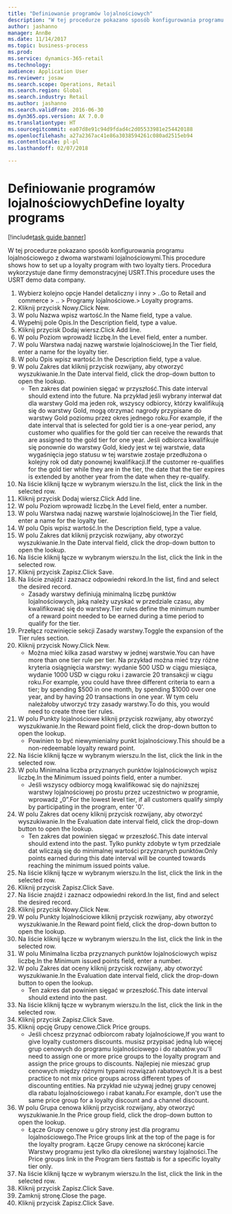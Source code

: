 ```yaml
--- 
title: "Definiowanie programów lojalnościowych"
description: "W tej procedurze pokazano sposób konfigurowania programu lojalnościowego z dwoma warstwami lojalnościowymi."
author: jashanno
manager: AnnBe
ms.date: 11/14/2017
ms.topic: business-process
ms.prod: 
ms.service: dynamics-365-retail
ms.technology: 
audience: Application User
ms.reviewer: josaw
ms.search.scope: Operations, Retail
ms.search.region: Global
ms.search.industry: Retail
ms.author: jashanno
ms.search.validFrom: 2016-06-30
ms.dyn365.ops.version: AX 7.0.0
ms.translationtype: HT
ms.sourcegitcommit: ea07d8e91c94d9fdad4c2d05533981e254420188
ms.openlocfilehash: a27a2367ac41e86a3038594261c080ad2515eb94
ms.contentlocale: pl-pl
ms.lasthandoff: 02/07/2018

---
```

# <a name="define-loyalty-programs"></a><span data-ttu-id="8bfdb-103">Definiowanie programów lojalnościowych</span><span class="sxs-lookup"><span data-stu-id="8bfdb-103">Define loyalty programs</span></span>

[!include[task guide banner](../includes/task-guide-banner.md)]

<span data-ttu-id="8bfdb-104">W tej procedurze pokazano sposób konfigurowania programu lojalnościowego z dwoma warstwami lojalnościowymi.</span><span class="sxs-lookup"><span data-stu-id="8bfdb-104">This procedure shows how to set up a loyalty program with two loyalty tiers.</span></span> <span data-ttu-id="8bfdb-105">Procedura wykorzystuje dane firmy demonstracyjnej USRT.</span><span class="sxs-lookup"><span data-stu-id="8bfdb-105">This procedure uses the USRT demo data company.</span></span>

1. <span data-ttu-id="8bfdb-106">Wybierz kolejno opcje Handel detaliczny i inny > ..</span><span class="sxs-lookup"><span data-stu-id="8bfdb-106">Go to Retail and commerce > ..</span></span> <span data-ttu-id="8bfdb-107">> Programy lojalnościowe.</span><span class="sxs-lookup"><span data-stu-id="8bfdb-107">> Loyalty programs.</span></span>
2. <span data-ttu-id="8bfdb-108">Kliknij przycisk Nowy.</span><span class="sxs-lookup"><span data-stu-id="8bfdb-108">Click New.</span></span>
3. <span data-ttu-id="8bfdb-109">W polu Nazwa wpisz wartość.</span><span class="sxs-lookup"><span data-stu-id="8bfdb-109">In the Name field, type a value.</span></span>
4. <span data-ttu-id="8bfdb-110">Wypełnij pole Opis.</span><span class="sxs-lookup"><span data-stu-id="8bfdb-110">In the Description field, type a value.</span></span>
5. <span data-ttu-id="8bfdb-111">Kliknij przycisk Dodaj wiersz.</span><span class="sxs-lookup"><span data-stu-id="8bfdb-111">Click Add line.</span></span>
6. <span data-ttu-id="8bfdb-112">W polu Poziom wprowadź liczbę.</span><span class="sxs-lookup"><span data-stu-id="8bfdb-112">In the Level field, enter a number.</span></span>
7. <span data-ttu-id="8bfdb-113">W polu Warstwa nadaj nazwę warstwie lojalnościowej.</span><span class="sxs-lookup"><span data-stu-id="8bfdb-113">In the Tier field, enter a name for the loyalty tier.</span></span>
8. <span data-ttu-id="8bfdb-114">W polu Opis wpisz wartość.</span><span class="sxs-lookup"><span data-stu-id="8bfdb-114">In the Description field, type a value.</span></span>
9. <span data-ttu-id="8bfdb-115">W polu Zakres dat kliknij przycisk rozwijany, aby otworzyć wyszukiwanie.</span><span class="sxs-lookup"><span data-stu-id="8bfdb-115">In the Date interval field, click the drop-down button to open the lookup.</span></span>
    * <span data-ttu-id="8bfdb-116">Ten zakres dat powinien sięgać w przyszłość.</span><span class="sxs-lookup"><span data-stu-id="8bfdb-116">This date interval should extend into the future.</span></span> <span data-ttu-id="8bfdb-117">Na przykład jeśli wybrany interwał dat dla warstwy Gold ma jeden rok, wszyscy odbiorcy, którzy kwalifikują się do warstwy Gold, mogą otrzymać nagrody przypisane do warstwy Gold poziomu przez okres jednego roku.</span><span class="sxs-lookup"><span data-stu-id="8bfdb-117">For example, if the date interval that is selected for gold tier is a one-year period, any customer who qualifies for the gold tier can receive the rewards that are assigned to the gold tier for one year.</span></span> <span data-ttu-id="8bfdb-118">Jeśli odbiorca kwalifikuje się ponownie do warstwy Gold, kiedy jest w tej warstwie, data wygaśnięcia jego statusu w tej warstwie zostaje przedłużona o kolejny rok od daty ponownej kwalifikacji.</span><span class="sxs-lookup"><span data-stu-id="8bfdb-118">If the customer re-qualifies for the gold tier while they are in the tier, the date that the tier expires is extended by another year from the date when they re-qualify.</span></span>  
10. <span data-ttu-id="8bfdb-119">Na liście kliknij łącze w wybranym wierszu.</span><span class="sxs-lookup"><span data-stu-id="8bfdb-119">In the list, click the link in the selected row.</span></span>
11. <span data-ttu-id="8bfdb-120">Kliknij przycisk Dodaj wiersz.</span><span class="sxs-lookup"><span data-stu-id="8bfdb-120">Click Add line.</span></span>
12. <span data-ttu-id="8bfdb-121">W polu Poziom wprowadź liczbę.</span><span class="sxs-lookup"><span data-stu-id="8bfdb-121">In the Level field, enter a number.</span></span>
13. <span data-ttu-id="8bfdb-122">W polu Warstwa nadaj nazwę warstwie lojalnościowej.</span><span class="sxs-lookup"><span data-stu-id="8bfdb-122">In the Tier field, enter a name for the loyalty tier.</span></span>
14. <span data-ttu-id="8bfdb-123">W polu Opis wpisz wartość.</span><span class="sxs-lookup"><span data-stu-id="8bfdb-123">In the Description field, type a value.</span></span>
15. <span data-ttu-id="8bfdb-124">W polu Zakres dat kliknij przycisk rozwijany, aby otworzyć wyszukiwanie.</span><span class="sxs-lookup"><span data-stu-id="8bfdb-124">In the Date interval field, click the drop-down button to open the lookup.</span></span>
16. <span data-ttu-id="8bfdb-125">Na liście kliknij łącze w wybranym wierszu.</span><span class="sxs-lookup"><span data-stu-id="8bfdb-125">In the list, click the link in the selected row.</span></span>
17. <span data-ttu-id="8bfdb-126">Kliknij przycisk Zapisz.</span><span class="sxs-lookup"><span data-stu-id="8bfdb-126">Click Save.</span></span>
18. <span data-ttu-id="8bfdb-127">Na liście znajdź i zaznacz odpowiedni rekord.</span><span class="sxs-lookup"><span data-stu-id="8bfdb-127">In the list, find and select the desired record.</span></span>
    * <span data-ttu-id="8bfdb-128">Zasady warstwy definiują minimalną liczbę punktów lojalnościowych, jaką należy uzyskać w przedziale czasu, aby kwalifikować się do warstwy.</span><span class="sxs-lookup"><span data-stu-id="8bfdb-128">Tier rules define the minimum number of a reward point needed to be earned during a time period to qualify for the tier.</span></span>  
19. <span data-ttu-id="8bfdb-129">Przełącz rozwinięcie sekcji Zasady warstwy.</span><span class="sxs-lookup"><span data-stu-id="8bfdb-129">Toggle the expansion of the Tier rules section.</span></span>
20. <span data-ttu-id="8bfdb-130">Kliknij przycisk Nowy.</span><span class="sxs-lookup"><span data-stu-id="8bfdb-130">Click New.</span></span>
    * <span data-ttu-id="8bfdb-131">Można mieć kilka zasad warstwy w jednej warstwie.</span><span class="sxs-lookup"><span data-stu-id="8bfdb-131">You can have more than one tier rule per tier.</span></span> <span data-ttu-id="8bfdb-132">Na przykład można mieć trzy różne kryteria osiągnięcia warstwy: wydanie 500 USD w ciągu miesiąca, wydanie 1000 USD w ciągu roku i zawarcie 20 transakcji w ciągu roku.</span><span class="sxs-lookup"><span data-stu-id="8bfdb-132">For example, you could have three different criteria to earn a tier; by spending $500 in one month, by spending $1000 over one year, and by having 20 transactions in one year.</span></span> <span data-ttu-id="8bfdb-133">W tym celu należałoby utworzyć trzy zasady warstwy.</span><span class="sxs-lookup"><span data-stu-id="8bfdb-133">To do this, you would need to create three tier rules.</span></span>  
21. <span data-ttu-id="8bfdb-134">W polu Punkty lojalnościowe kliknij przycisk rozwijany, aby otworzyć wyszukiwanie.</span><span class="sxs-lookup"><span data-stu-id="8bfdb-134">In the Reward point field, click the drop-down button to open the lookup.</span></span>
    * <span data-ttu-id="8bfdb-135">Powinien to być niewymienialny punkt lojalnościowy.</span><span class="sxs-lookup"><span data-stu-id="8bfdb-135">This should be a non-redeemable loyalty reward point.</span></span>  
22. <span data-ttu-id="8bfdb-136">Na liście kliknij łącze w wybranym wierszu.</span><span class="sxs-lookup"><span data-stu-id="8bfdb-136">In the list, click the link in the selected row.</span></span>
23. <span data-ttu-id="8bfdb-137">W polu Minimalna liczba przyznanych punktów lojalnościowych wpisz liczbę.</span><span class="sxs-lookup"><span data-stu-id="8bfdb-137">In the Minimum issued points field, enter a number.</span></span>
    * <span data-ttu-id="8bfdb-138">Jeśli wszyscy odbiorcy mogą kwalifikować się do najniższej warstwy lojalnościowej po prostu przez uczestnictwo w programie, wprowadź „0”.</span><span class="sxs-lookup"><span data-stu-id="8bfdb-138">For the lowest level tier, if all customers qualify simply by participating in the program, enter '0'.</span></span>  
24. <span data-ttu-id="8bfdb-139">W polu Zakres dat oceny kliknij przycisk rozwijany, aby otworzyć wyszukiwanie.</span><span class="sxs-lookup"><span data-stu-id="8bfdb-139">In the Evaluation date interval field, click the drop-down button to open the lookup.</span></span>
    * <span data-ttu-id="8bfdb-140">Ten zakres dat powinien sięgać w przeszłość.</span><span class="sxs-lookup"><span data-stu-id="8bfdb-140">This date interval should extend into the past.</span></span> <span data-ttu-id="8bfdb-141">Tylko punkty zdobyte w tym przedziale dat wliczają się do minimalnej wartości przyznanych punktów.</span><span class="sxs-lookup"><span data-stu-id="8bfdb-141">Only points earned during this date interval will be counted towards reaching the minimum issued points value.</span></span>  
25. <span data-ttu-id="8bfdb-142">Na liście kliknij łącze w wybranym wierszu.</span><span class="sxs-lookup"><span data-stu-id="8bfdb-142">In the list, click the link in the selected row.</span></span>
26. <span data-ttu-id="8bfdb-143">Kliknij przycisk Zapisz.</span><span class="sxs-lookup"><span data-stu-id="8bfdb-143">Click Save.</span></span>
27. <span data-ttu-id="8bfdb-144">Na liście znajdź i zaznacz odpowiedni rekord.</span><span class="sxs-lookup"><span data-stu-id="8bfdb-144">In the list, find and select the desired record.</span></span>
28. <span data-ttu-id="8bfdb-145">Kliknij przycisk Nowy.</span><span class="sxs-lookup"><span data-stu-id="8bfdb-145">Click New.</span></span>
29. <span data-ttu-id="8bfdb-146">W polu Punkty lojalnościowe kliknij przycisk rozwijany, aby otworzyć wyszukiwanie.</span><span class="sxs-lookup"><span data-stu-id="8bfdb-146">In the Reward point field, click the drop-down button to open the lookup.</span></span>
30. <span data-ttu-id="8bfdb-147">Na liście kliknij łącze w wybranym wierszu.</span><span class="sxs-lookup"><span data-stu-id="8bfdb-147">In the list, click the link in the selected row.</span></span>
31. <span data-ttu-id="8bfdb-148">W polu Minimalna liczba przyznanych punktów lojalnościowych wpisz liczbę.</span><span class="sxs-lookup"><span data-stu-id="8bfdb-148">In the Minimum issued points field, enter a number.</span></span>
32. <span data-ttu-id="8bfdb-149">W polu Zakres dat oceny kliknij przycisk rozwijany, aby otworzyć wyszukiwanie.</span><span class="sxs-lookup"><span data-stu-id="8bfdb-149">In the Evaluation date interval field, click the drop-down button to open the lookup.</span></span>
    * <span data-ttu-id="8bfdb-150">Ten zakres dat powinien sięgać w przeszłość.</span><span class="sxs-lookup"><span data-stu-id="8bfdb-150">This date interval should extend into the past.</span></span>  
33. <span data-ttu-id="8bfdb-151">Na liście kliknij łącze w wybranym wierszu.</span><span class="sxs-lookup"><span data-stu-id="8bfdb-151">In the list, click the link in the selected row.</span></span>
34. <span data-ttu-id="8bfdb-152">Kliknij przycisk Zapisz.</span><span class="sxs-lookup"><span data-stu-id="8bfdb-152">Click Save.</span></span>
35. <span data-ttu-id="8bfdb-153">Kliknij opcję Grupy cenowe.</span><span class="sxs-lookup"><span data-stu-id="8bfdb-153">Click Price groups.</span></span>
    * <span data-ttu-id="8bfdb-154">Jeśli chcesz przyznać odbiorcom rabaty lojalnościowe,</span><span class="sxs-lookup"><span data-stu-id="8bfdb-154">If you want to give loyalty customers discounts.</span></span> <span data-ttu-id="8bfdb-155">musisz przypisać jedną lub więcej grup cenowych do programu lojalnościowego i do rabatów.</span><span class="sxs-lookup"><span data-stu-id="8bfdb-155">you'll need to assign one or more price groups to the loyalty program and assign the price groups to discounts.</span></span> <span data-ttu-id="8bfdb-156">Najlepiej nie mieszać grup cenowych między różnymi typami rozwiązań rabatowych.</span><span class="sxs-lookup"><span data-stu-id="8bfdb-156">It is a best practice to not mix price groups across different types of discounting entities.</span></span>  <span data-ttu-id="8bfdb-157">Na przykład nie używaj jednej grupy cenowej dla rabatu lojalnościowego i rabat kanału.</span><span class="sxs-lookup"><span data-stu-id="8bfdb-157">For example, don't use the same price group for a loyalty discount and a channel discount.</span></span>  
36. <span data-ttu-id="8bfdb-158">W polu Grupa cenowa kliknij przycisk rozwijany, aby otworzyć wyszukiwanie.</span><span class="sxs-lookup"><span data-stu-id="8bfdb-158">In the Price group field, click the drop-down button to open the lookup.</span></span>
    * <span data-ttu-id="8bfdb-159">Łącze Grupy cenowe u góry strony jest dla programu lojalnościowego.</span><span class="sxs-lookup"><span data-stu-id="8bfdb-159">The Price groups link at the top of the page is for the loyalty program.</span></span> <span data-ttu-id="8bfdb-160">Łącze Grupy cenowe na skróconej karcie Warstwy programu jest tylko dla określonej warstwy lojalności.</span><span class="sxs-lookup"><span data-stu-id="8bfdb-160">The Price groups link in the Program tiers fasttab is for a specific loyalty tier only.</span></span>  
37. <span data-ttu-id="8bfdb-161">Na liście kliknij łącze w wybranym wierszu.</span><span class="sxs-lookup"><span data-stu-id="8bfdb-161">In the list, click the link in the selected row.</span></span>
38. <span data-ttu-id="8bfdb-162">Kliknij przycisk Zapisz.</span><span class="sxs-lookup"><span data-stu-id="8bfdb-162">Click Save.</span></span>
39. <span data-ttu-id="8bfdb-163">Zamknij stronę.</span><span class="sxs-lookup"><span data-stu-id="8bfdb-163">Close the page.</span></span>
40. <span data-ttu-id="8bfdb-164">Kliknij przycisk Zapisz.</span><span class="sxs-lookup"><span data-stu-id="8bfdb-164">Click Save.</span></span>



